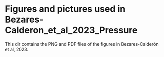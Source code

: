 # Figures and pictures used in Bezares-Calderon_et_al_2023_Pressure

This dir contains the PNG and PDF files of the figures in Bezares-Calderón et al, 2023. 